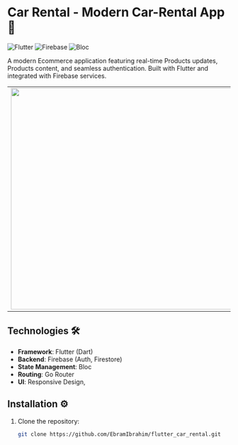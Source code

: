 # Car Rental - Modern Car-Rental App 📰

![Flutter](https://img.shields.io/badge/Flutter-3.19-blue)
![Firebase](https://img.shields.io/badge/Firebase-Emulator-orange)
![Bloc](https://img.shields.io/badge/State%20Management-Bloc-purple)

A modern Ecommerce application featuring real-time Products updates, Products content, and seamless authentication. Built with Flutter and integrated with Firebase services.

 <table>
  <tr>
    <td>
      <img src="https://github.com/user-attachments/assets/fa7b932c-2e2a-4a6b-b20c-0e08d6bbef95" width200 height="500">
    </td>
    <td>
        <img src="https://github.com/user-attachments/assets/5f81f5d1-b5dd-4ac7-b4bc-f0dad10d0219" width200 height="500">
    </td>
    <td>
       <img src="https://github.com/user-attachments/assets/305e9d0b-78d8-48b9-b685-d28a3320935f" width200 height="500">
    </td>
    <td>
       <img src="https://github.com/user-attachments/assets/3fbb01a3-0f59-4ff7-9385-a5421ba3792b" width200 height="500">
    </td>
  </tr>
</table>


## Technologies 🛠️
- **Framework**: Flutter (Dart)
- **Backend**: Firebase (Auth, Firestore)
- **State Management**: Bloc
- **Routing**: Go Router
- **UI**: Responsive Design, 

## Installation ⚙️
1. Clone the repository:
   ```bash
   git clone https://github.com/EbramIbrahim/flutter_car_rental.git
  
